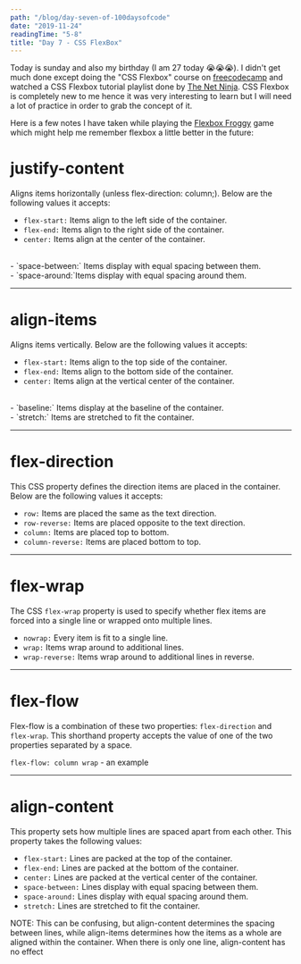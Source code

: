 ```yaml
---
path: "/blog/day-seven-of-100daysofcode"
date: "2019-11-24"
readingTime: "5-8"
title: "Day 7 - CSS FlexBox"
---
```


Today is sunday and also my birthday (I am 27 today 😭😭😭). I didn't get much done except doing the "CSS Flexbox" course on [freecodecamp](https://www.freecodecamp.org/suborna) and watched a CSS Flexbox tutorial playlist done by [The Net Ninja](https://www.youtube.com/watch?v=Y8zMYaD1bz0&list=PL4cUxeGkcC9i3FXJSUfmsNOx8E7u6UuhG). CSS Flexbox is completely new to me hence it was very interesting to learn but I will need a lot of practice in order to grab the concept of it. 

Here is a few notes I have taken while playing the [Flexbox Froggy](https://flexboxfroggy.com/) game which might help me remember flexbox a little better in the future: 

# justify-content
Aligns items horizontally (unless flex-direction: column;). Below are the following values it accepts: 

- `flex-start:` Items align to the left side of the container. <br/>
- `flex-end:` Items align to the right side of the container.<br/>
- `center:` Items align at the center of the container.<br/>
<br/>
- `space-between:` Items display with equal spacing between them.<br/>
- `space-around:`Items display with equal spacing around them.<br/>

---

# align-items
Aligns items vertically. Below are the following values it accepts: 

- `flex-start:` Items align to the top side of the container. <br/>
- `flex-end:` Items align to the bottom side of the container.<br/>
- `center:` Items align at the vertical center of the container.<br/>
<br/>
- `baseline:` Items display at the baseline of the container.<br/>
- `stretch:` Items are stretched to fit the container.<br/>

---

# flex-direction
This CSS property defines the direction items are placed in the container. Below are the following values it accepts:

- `row:` Items are placed the same as the text direction.
- `row-reverse:` Items are placed opposite to the text direction.
- `column:` Items are placed top to bottom.
- `column-reverse:` Items are placed bottom to top.

---

# flex-wrap
The CSS `flex-wrap` property is used to specify whether flex items are forced into a single line or wrapped onto multiple lines.

- `nowrap:` Every item is fit to a single line.
- `wrap:` Items wrap around to additional lines.
- `wrap-reverse:` Items wrap around to additional lines in reverse.

---

# flex-flow
Flex-flow is a combination of these two properties: `flex-direction` and `flex-wrap`. This shorthand property accepts the value of one of the two properties separated by a space.

`flex-flow: column wrap` - an example

--- 

# align-content
This property sets how multiple lines are spaced apart from each other. This property takes the following values:

- `flex-start:` Lines are packed at the top of the container.
- `flex-end:` Lines are packed at the bottom of the container.
- `center:` Lines are packed at the vertical center of the container.
- `space-between:` Lines display with equal spacing between them.
- `space-around:` Lines display with equal spacing around them.
- `stretch:` Lines are stretched to fit the container.

NOTE: This can be confusing, but align-content determines the spacing between lines, while align-items determines how the items as a whole are aligned within the container. When there is only one line, align-content has no effect


